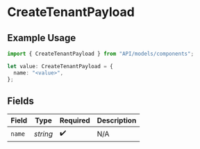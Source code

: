 # CreateTenantPayload

## Example Usage

```typescript
import { CreateTenantPayload } from "API/models/components";

let value: CreateTenantPayload = {
  name: "<value>",
};
```

## Fields

| Field              | Type               | Required           | Description        |
| ------------------ | ------------------ | ------------------ | ------------------ |
| `name`             | *string*           | :heavy_check_mark: | N/A                |